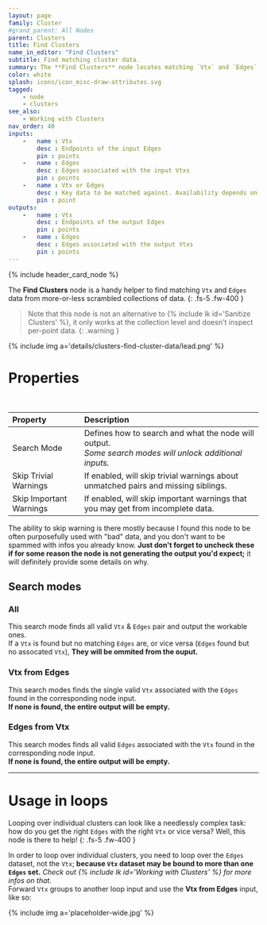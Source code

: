 ```yaml
---
layout: page
family: Cluster
#grand_parent: All Nodes
parent: Clusters
title: Find Clusters
name_in_editor: "Find Clusters"
subtitle: Find matching cluster data.
summary: The **Find Clusters** node locates matching `Vtx` and `Edges` pairs from disordered data collections, helping streamline operations when working with individual clusters.
color: white
splash: icons/icon_misc-draw-attributes.svg
tagged:
    - node
    - clusters
see_also:
    - Working with Clusters
nav_order: 40
inputs:
    -   name : Vtx
        desc : Endpoints of the input Edges
        pin : points
    -   name : Edges
        desc : Edges associated with the input Vtxs
        pin : points
    -   name : Vtx or Edges
        desc : Key data to be matched against. Availability depends on the selected Search Mode.
        pin : point
outputs:
    -   name : Vtx
        desc : Endpoints of the output Edges
        pin : points
    -   name : Edges
        desc : Edges associated with the output Vtxs
        pin : points
---
```


{% include header_card_node %}

The **Find Clusters** node is a handy helper to find matching `Vtx` and `Edges` data from more-or-less scrambled collections of data.
{: .fs-5 .fw-400 } 

> Note that this node is not an alternative to {% include lk id='Sanitize Clusters' %}, it only works at the collection level and doesn't inspect per-point data.
{: .warning }

{% include img a='details/clusters-find-cluster-data/lead.png' %}

# Properties
<br>

| Property       | Description          |
|:-------------|:------------------|
| Search Mode          | Defines how to search and what the node will output.<br>*Some search modes will unlock additional inputs.* |
| Skip Trivial Warnings          | If enabled, will skip trivial warnings about unmatched pairs and missing siblings. |
| Skip Important Warnings          | If enabled, will skip important warnings that you may get from incomplete data. |

The ability to skip warning is there mostly because I found this node to be often purposefully used with "bad" data, and you don't want to be spammed with infos you already know. **Just don't forget to uncheck these if for some reason the node is not generating the output you'd expect;** it will definitely provide some details on why.

## Search modes
### All

This search mode finds all valid `Vtx` & `Edges` pair and output the workable ones.  
If a `Vtx` is found but no matching `Edges` are, or vice versa (`Edges` found but no assocated `Vtx`), **They will be ommited from the ouput.**

### Vtx from Edges

This search modes finds the single valid `Vtx` associated with the `Edges` found in the corresponding node input.  
**If none is found, the entire output will be empty.**

### Edges from Vtx

This search modes finds all valid `Edges` associated with the `Vtx` found in the corresponding node input.  
**If none is found, the entire output will be empty.**

---
# Usage in loops

Looping over individual clusters can look like a needlessly complex task: how do you get the right `Edges` with the right `Vtx` or vice versa? Well, this node is there to help!
{: .fs-5 .fw-400 } 

In order to loop over individual clusters, you need to loop over the `Edges` dataset, not the `Vtx`; **because `Vtx` dataset may be bound to more than one `Edges` set.** *Check out {% include lk id='Working with Clusters' %} for more infos on that.*  
Forward `Vtx` groups to another loop input and use the **Vtx from Edges** input, like so:

{% include img a='placeholder-wide.jpg' %}

